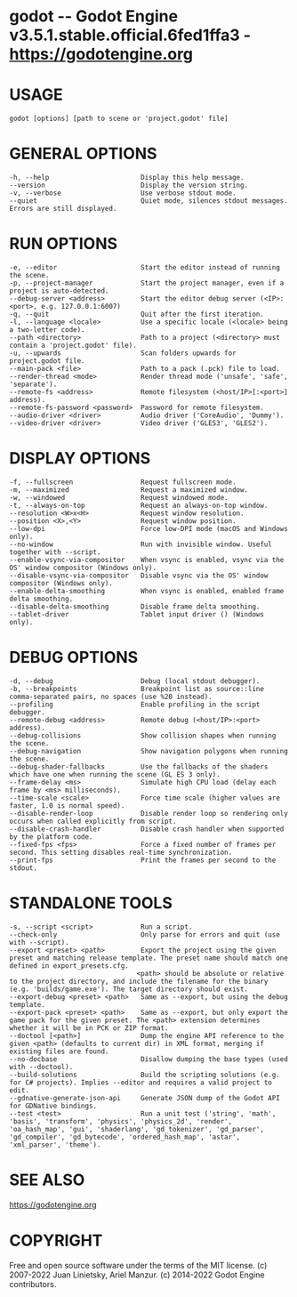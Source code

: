 # godot -- Godot Engine v3.5.1.stable.official.6fed1ffa3 - https://godotengine.org

# USAGE
    godot [options] [path to scene or 'project.godot' file]

# GENERAL OPTIONS

    -h, --help                       Display this help message.
    --version                        Display the version string.
    -v, --verbose                    Use verbose stdout mode.
    --quiet                          Quiet mode, silences stdout messages. Errors are still displayed.

# RUN OPTIONS

    -e, --editor                     Start the editor instead of running the scene.
    -p, --project-manager            Start the project manager, even if a project is auto-detected.
    --debug-server <address>         Start the editor debug server (<IP>:<port>, e.g. 127.0.0.1:6007)
    -q, --quit                       Quit after the first iteration.
    -l, --language <locale>          Use a specific locale (<locale> being a two-letter code).
    --path <directory>               Path to a project (<directory> must contain a 'project.godot' file).
    -u, --upwards                    Scan folders upwards for project.godot file.
    --main-pack <file>               Path to a pack (.pck) file to load.
    --render-thread <mode>           Render thread mode ('unsafe', 'safe', 'separate').
    --remote-fs <address>            Remote filesystem (<host/IP>[:<port>] address).
    --remote-fs-password <password>  Password for remote filesystem.
    --audio-driver <driver>          Audio driver ('CoreAudio', 'Dummy').
    --video-driver <driver>          Video driver ('GLES3', 'GLES2').

# DISPLAY OPTIONS

    -f, --fullscreen                 Request fullscreen mode.
    -m, --maximized                  Request a maximized window.
    -w, --windowed                   Request windowed mode.
    -t, --always-on-top              Request an always-on-top window.
    --resolution <W>x<H>             Request window resolution.
    --position <X>,<Y>               Request window position.
    --low-dpi                        Force low-DPI mode (macOS and Windows only).
    --no-window                      Run with invisible window. Useful together with --script.
    --enable-vsync-via-compositor    When vsync is enabled, vsync via the OS' window compositor (Windows only).
    --disable-vsync-via-compositor   Disable vsync via the OS' window compositor (Windows only).
    --enable-delta-smoothing         When vsync is enabled, enabled frame delta smoothing.
    --disable-delta-smoothing        Disable frame delta smoothing.
    --tablet-driver                  Tablet input driver () (Windows only).

# DEBUG OPTIONS

    -d, --debug                      Debug (local stdout debugger).
    -b, --breakpoints                Breakpoint list as source::line comma-separated pairs, no spaces (use %20 instead).
    --profiling                      Enable profiling in the script debugger.
    --remote-debug <address>         Remote debug (<host/IP>:<port> address).
    --debug-collisions               Show collision shapes when running the scene.
    --debug-navigation               Show navigation polygons when running the scene.
    --debug-shader-fallbacks         Use the fallbacks of the shaders which have one when running the scene (GL ES 3 only).
    --frame-delay <ms>               Simulate high CPU load (delay each frame by <ms> milliseconds).
    --time-scale <scale>             Force time scale (higher values are faster, 1.0 is normal speed).
    --disable-render-loop            Disable render loop so rendering only occurs when called explicitly from script.
    --disable-crash-handler          Disable crash handler when supported by the platform code.
    --fixed-fps <fps>                Force a fixed number of frames per second. This setting disables real-time synchronization.
    --print-fps                      Print the frames per second to the stdout.

# STANDALONE TOOLS

    -s, --script <script>            Run a script.
    --check-only                     Only parse for errors and quit (use with --script).
    --export <preset> <path>         Export the project using the given preset and matching release template. The preset name should match one defined in export_presets.cfg.
                                    <path> should be absolute or relative to the project directory, and include the filename for the binary (e.g. 'builds/game.exe'). The target directory should exist.
    --export-debug <preset> <path>   Same as --export, but using the debug template.
    --export-pack <preset> <path>    Same as --export, but only export the game pack for the given preset. The <path> extension determines whether it will be in PCK or ZIP format.
    --doctool [<path>]               Dump the engine API reference to the given <path> (defaults to current dir) in XML format, merging if existing files are found.
    --no-docbase                     Disallow dumping the base types (used with --doctool).
    --build-solutions                Build the scripting solutions (e.g. for C# projects). Implies --editor and requires a valid project to edit.
    --gdnative-generate-json-api     Generate JSON dump of the Godot API for GDNative bindings.
    --test <test>                    Run a unit test ('string', 'math', 'basis', 'transform', 'physics', 'physics_2d', 'render', 'oa_hash_map', 'gui', 'shaderlang', 'gd_tokenizer', 'gd_parser', 'gd_compiler', 'gd_bytecode', 'ordered_hash_map', 'astar', 'xml_parser', 'theme').

# SEE ALSO

 https://godotengine.org

# COPYRIGHT

Free and open source software under the terms of the MIT license.
(c) 2007-2022 Juan Linietsky, Ariel Manzur.
(c) 2014-2022 Godot Engine contributors.
